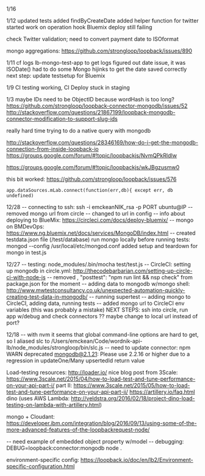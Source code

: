 1/16

1/12
updated tests
added findByCreateDate
added helper function for twitter
started work on operation hook
Bluemix deploy still failing

check Twitter validation;
need to convert payment date to ISOformat

mongo aggregations: https://github.com/strongloop/loopback/issues/890

1/11
cf logs lb-mongo-test-app to get logs
figured out date issue, it was ISODate()
had to do some Mongo hijinks to get the date saved correctly
next step: update testsetup for Bluemix

1/9
CI testing working, CI Deploy stuck in staging

1/3
maybe IDs need to be ObjectID because wordHash is too long? 
https://github.com/strongloop/loopback-connector-mongodb/issues/52
http://stackoverflow.com/questions/21867199/loopback-mongodb-connector-modification-to-support-slug-ids

really hard time trying to do a native query with mongodb

http://stackoverflow.com/questions/28346169/how-do-i-get-the-mongodb-connection-from-inside-loopback-io
https://groups.google.com/forum/#!topic/loopbackjs/NvmQPkRldIw

https://groups.google.com/forum/#!topic/loopbackjs/wkJBgzusmw0

this bit worked: https://github.com/strongloop/loopback/issues/576

`app.dataSources.mLab.connect(function(err,db){ except err, db undefined)`

12/28
-- connecting to ssh: ssh -i emckeanNIK_rsa -p PORT ubuntu@IP
-- removed mongo url from circle
-- changed to url in config
-- info about deploying to BlueMix: https://circleci.com/docs/deploy-bluemix/
-- mongo on BMDevOps: https://www.ng.bluemix.net/docs/services/MongoDB/index.html
-- created testdata.json file (/test/database)
run mongo locally before running tests: mongod --config /usr/local/etc/mongod.conf
added setup and teardown for mongo in test.js

12/27
-- testing: node_modules/.bin/mocha test/test.js
-- CircleCI: setting up mongodb in circle.yml: http://thecodebarbarian.com/setting-up-circle-ci-with-node-js
-- removed ,
    "posttest": "npm run lint && nsp check" from package.json for the moment
-- adding data to mongodb w/mongo shell: http://www.mwtestconsultancy.co.uk/unexpected-automation-quickly-creating-test-data-in-mongodb/
-- running supertest
-- adding mongo to CircleCI, adding data, running tests
-- added mongo url to CircleCI env variables (this was probably a mistake)
NEXT STEPS: ssh into circle, run app w/debug and check connectors
?? maybe change to local url instead of port? 


12/18
-- with nvm it seems that global command-line options are hard to get, so I aliased slc to /Users/emckean/Code/wordnik-api-lb/node_modules/strongloop/bin/slc.js
-- need to update connector: npm WARN deprecated mongodb@2.1.21: Please use 2.2.16 or higher due to a regression in updateOne/Many upsertedId return value




Load-testing resources:
http://loader.io/
nice blog post from 3Scale: https://www.3scale.net/2015/04/how-to-load-test-and-tune-performance-on-your-api-part-i/
part II: https://www.3scale.net/2015/05/how-to-load-test-and-tune-performance-on-your-api-part-ii/
https://artillery.io/faq.html
dino (uses AWS Lambda: http://veldstra.org/2016/02/18/project-dino-load-testing-on-lambda-with-artillery.html)

mongo + Cloudant: https://developer.ibm.com/integration/blog/2016/09/13/using-some-of-the-more-advanced-features-of-the-loopbackrequest-node/

-- need example of embedded object property w/model
-- debugging: DEBUG=loopback:connector:mongodb node .

environment-specific config: 
https://loopback.io/doc/en/lb2/Environment-specific-configuration.html